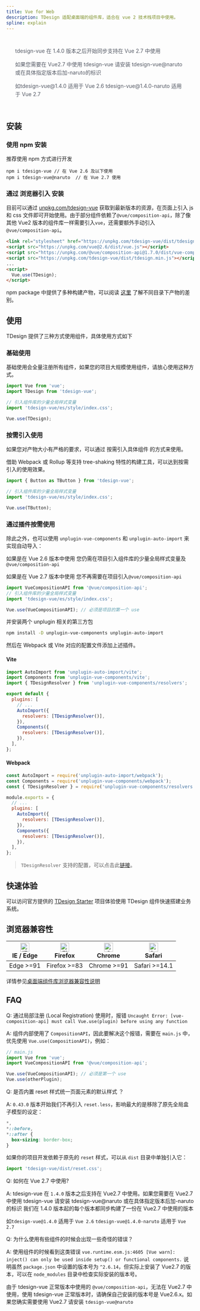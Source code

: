 ```yaml
---
title: Vue for Web
description: TDesign 适配桌面端的组件库，适合在 vue 2 技术栈项目中使用。
spline: explain
---
```


<div style="background: var(--td-warning-color-2); padding: 14px 24px; border-radius: 3px; color: #555a65; line-height: 22px">
  <p>tdesign-vue 在 1.4.0 版本之后开始同步支持在 Vue 2.7 中使用</p>
  <p>如果您需要在 Vue2.7 中使用 tdesign-vue 请安装 tdesign-vue@naruto 或在具体指定版本后加-naruto的标识
  <p>如tdesign-vue@1.4.0 适用于 Vue 2.6 tdesign-vue@1.4.0-naruto 适用于 Vue 2.7</p>
</div>

## 安装

### 使用 npm 安装

推荐使用 npm 方式进行开发

```shell
npm i tdesign-vue // 在 Vue 2.6 及以下使用
npm i tdesign-vue@naruto  // 在 Vue 2.7 使用
```

### 通过 浏览器引入 安装

目前可以通过 [unpkg.com/tdesign-vue](https://unpkg.com/tdesign-vue) 获取到最新版本的资源，在页面上引入 js 和 css 文件即可开始使用。由于部分组件依赖了`@vue/composition-api`，除了像其他 Vue2 版本的组件库一样需要引入`vue`，还需要额外手动引入`@vue/composition-api`。

```html
<link rel="stylesheet" href="https://unpkg.com/tdesign-vue/dist/tdesign.min.css" />
<script src="https://unpkg.com/vue@2.6/dist/vue.js"></script>
<script src="https://unpkg.com/@vue/composition-api@1.7.0/dist/vue-composition-api.prod.js"></script>
<script src="https://unpkg.com/tdesign-vue/dist/tdesign.min.js"></script>
...
<script>
  Vue.use(TDesign);
</script>
```

npm package 中提供了多种构建产物，可以阅读 [这里](https://github.com/Tencent/tdesign/blob/main/docs/develop-install.md) 了解不同目录下产物的差别。

## 使用

TDesign 提供了三种方式使用组件，具体使用方式如下

### 基础使用

基础使用会全量注册所有组件，如果您的项目大规模使用组件，请放心使用这种方式。

```js
import Vue from 'vue';
import TDesign from 'tdesign-vue';

// 引入组件库的少量全局样式变量
import 'tdesign-vue/es/style/index.css';

Vue.use(TDesign);
```

### 按需引入使用

如果您对产物大小有严格的要求，可以通过 按需引入具体组件 的方式来使用。

借助 Webpack 或 Rollup 等支持 tree-shaking 特性的构建工具，可以达到按需引入的使用效果。

```js
import { Button as TButton } from 'tdesign-vue';

// 引入组件库的少量全局样式变量
import 'tdesign-vue/es/style/index.css';

Vue.use(TButton);
```

### 通过插件按需使用

除此之外，也可以使用 `unplugin-vue-components` 和 `unplugin-auto-import` 来实现自动导入：

如果是在 Vue 2.6 版本中使用 您仍需在项目引入组件库的少量全局样式变量及`@vue/composition-api`

如果是在 Vue 2.7 版本中使用 您不再需要在项目引入`@vue/composition-api`

```js
import VueCompositionAPI from '@vue/composition-api';
// 引入组件库的少量全局样式变量
import 'tdesign-vue/es/style/index.css';

Vue.use(VueCompositionAPI); // 必须是项目的第一个 use
```

并安装两个 unplugin 相关的第三方包

```bash
npm install -D unplugin-vue-components unplugin-auto-import
```

然后在 Webpack 或 Vite 对应的配置文件添加上述插件。

#### Vite

```js
import AutoImport from 'unplugin-auto-import/vite';
import Components from 'unplugin-vue-components/vite';
import { TDesignResolver } from 'unplugin-vue-components/resolvers';

export default {
  plugins: [
    // ...
    AutoImport({
      resolvers: [TDesignResolver()],
    }),
    Components({
      resolvers: [TDesignResolver()],
    }),
  ],
};
```

#### Webpack

```js
const AutoImport = require('unplugin-auto-import/webpack');
const Components = require('unplugin-vue-components/webpack');
const { TDesignResolver } = require('unplugin-vue-components/resolvers');

module.exports = {
  // ...
  plugins: [
    AutoImport({
      resolvers: [TDesignResolver()],
    }),
    Components({
      resolvers: [TDesignResolver()],
    }),
  ],
};
```

> `TDesignResolver` 支持的配置，可以点击此[链接](https://github.com/antfu/unplugin-vue-components/blob/main/src/core/resolvers/tdesign.ts#L4)。

## 快速体验

可以访问官方提供的 [TDesign Starter](https://tdesign.tencent.com/starter/vue/) 项目体验使用 TDesign 组件快速搭建业务系统。

## 浏览器兼容性

| [<img src="https://raw.githubusercontent.com/alrra/browser-logos/master/src/edge/edge_48x48.png" alt="IE / Edge" width="24px" height="24px" />](http://godban.github.io/browsers-support-badges/)<br/> IE / Edge | [<img src="https://raw.githubusercontent.com/alrra/browser-logos/master/src/firefox/firefox_48x48.png" alt="Firefox" width="24px" height="24px" />](http://godban.github.io/browsers-support-badges/)<br/>Firefox | [<img src="https://raw.githubusercontent.com/alrra/browser-logos/master/src/chrome/chrome_48x48.png" alt="Chrome" width="24px" height="24px" />](http://godban.github.io/browsers-support-badges/)<br/>Chrome | [<img src="https://raw.githubusercontent.com/alrra/browser-logos/master/src/safari/safari_48x48.png" alt="Safari" width="24px" height="24px" />](http://godban.github.io/browsers-support-badges/)<br/>Safari |
| ---------------------------------------------------------------------------------------------------------------------------------------------------------------------------------------------------------------- | ----------------------------------------------------------------------------------------------------------------------------------------------------------------------------------------------------------------- | ------------------------------------------------------------------------------------------------------------------------------------------------------------------------------------------------------------- | ------------------------------------------------------------------------------------------------------------------------------------------------------------------------------------------------------------- |
| Edge >=91                                                                                                                                                                                                        | Firefox >=83                                                                                                                                                                                                      | Chrome >=91                                                                                                                                                                                                   | Safari >=14.1                                                                                                                                                                                                 |

详情参见[桌面端组件库浏览器兼容性说明](https://github.com/Tencent/tdesign/wiki/Browser-Compatibility)

## FAQ

Q: 通过局部注册 (Local Registration) 使用时，报错 `Uncaught Error: [vue-composition-api] must call Vue.use(plugin) before using any function`

A: 组件内部使用了 `CompositionAPI`，因此要解决这个报错，需要在 `main.js` 中，优先使用 `Vue.use(CompositionAPI)`，例如：

```js
// main.js
import Vue from 'vue';
import VueCompositionAPI from '@vue/composition-api';

Vue.use(VueCompositionAPI); // 必须是第一个 use
Vue.use(otherPlugin);
```

Q: 是否内置 reset 样式统一页面元素的默认样式 ？

A: `0.43.0` 版本开始我们不再引入 `reset.less`，影响最大的是移除了原先全局盒子模型的设定：

```css
*,
*::before,
*::after {
  box-sizing: border-box;
}
```

如果你的项目开发依赖于原先的 `reset` 样式，可以从 `dist` 目录中单独引入它：

```js
import 'tdesign-vue/dist/reset.css';
```

Q: 如何在 Vue 2.7 中使用?

A: tdesign-vue 在 `1.4.0` 版本之后支持在 Vue2.7 中使用。如果您需要在 Vue2.7 中使用 tdesign-vue 请安装 tdesign-vue@naruto 或在具体指定版本后加-naruto 的标识 我们在 1.4.0 版本起的每个版本都同步构建了一份在 Vue2.7 中使用的版本

如`tdesign-vue@1.4.0` 适用于 `Vue 2.6` `tdesign-vue@1.4.0-naruto` 适用于 `Vue 2.7`

Q: 为什么使用有些组件的时候会出现一些奇怪的错误？

A: 使用组件的时候看到这类错误 `vue.runtime.esm.js:4605 [Vue warn]: inject() can only be used inside setup() or functional components.` 说明虽然 `package.json` 中设置的版本号为 `^2.6.14`，但实际上安装了 Vue2.7 的版本，可以在 `node_modules` 目录中检查实际安装的版本号。

由于 tdesign-vue 正常版本中使用的 `@vue/composition-api`，无法在 Vue2.7 中使用，使用 tdesign-vue 正常版本时，请确保自己安装的版本号是 Vue2.6.x。如果您确实需要使用 Vue2.7 请安装 `tdesign-vue@naruto`
